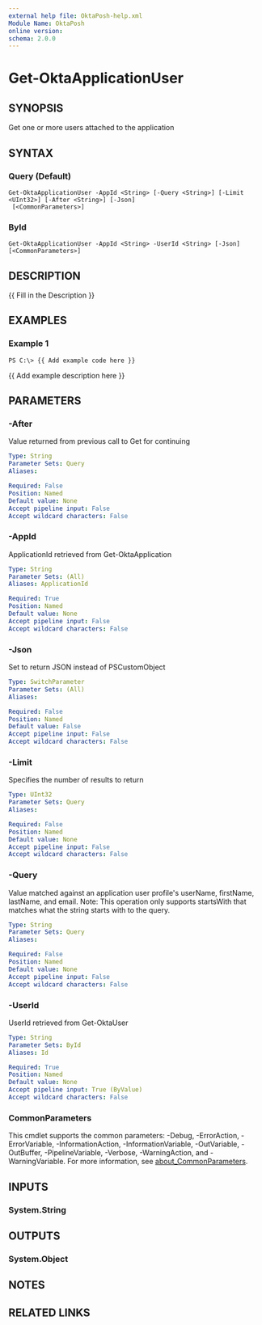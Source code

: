 ```yaml
---
external help file: OktaPosh-help.xml
Module Name: OktaPosh
online version:
schema: 2.0.0
---
```


# Get-OktaApplicationUser

## SYNOPSIS
Get one or more users attached to the application

## SYNTAX

### Query (Default)
```
Get-OktaApplicationUser -AppId <String> [-Query <String>] [-Limit <UInt32>] [-After <String>] [-Json]
 [<CommonParameters>]
```

### ById
```
Get-OktaApplicationUser -AppId <String> -UserId <String> [-Json] [<CommonParameters>]
```

## DESCRIPTION
{{ Fill in the Description }}

## EXAMPLES

### Example 1
```
PS C:\> {{ Add example code here }}
```

{{ Add example description here }}

## PARAMETERS

### -After
Value returned from previous call to Get for continuing

```yaml
Type: String
Parameter Sets: Query
Aliases:

Required: False
Position: Named
Default value: None
Accept pipeline input: False
Accept wildcard characters: False
```

### -AppId
ApplicationId retrieved from Get-OktaApplication

```yaml
Type: String
Parameter Sets: (All)
Aliases: ApplicationId

Required: True
Position: Named
Default value: None
Accept pipeline input: False
Accept wildcard characters: False
```

### -Json
Set to return JSON instead of PSCustomObject

```yaml
Type: SwitchParameter
Parameter Sets: (All)
Aliases:

Required: False
Position: Named
Default value: False
Accept pipeline input: False
Accept wildcard characters: False
```

### -Limit
Specifies the number of results to return

```yaml
Type: UInt32
Parameter Sets: Query
Aliases:

Required: False
Position: Named
Default value: None
Accept pipeline input: False
Accept wildcard characters: False
```

### -Query
Value matched against an application user profile's userName, firstName, lastName, and email.
Note: This operation only supports startsWith that matches what the string starts with to the query.

```yaml
Type: String
Parameter Sets: Query
Aliases:

Required: False
Position: Named
Default value: None
Accept pipeline input: False
Accept wildcard characters: False
```

### -UserId
UserId retrieved from Get-OktaUser

```yaml
Type: String
Parameter Sets: ById
Aliases: Id

Required: True
Position: Named
Default value: None
Accept pipeline input: True (ByValue)
Accept wildcard characters: False
```

### CommonParameters
This cmdlet supports the common parameters: -Debug, -ErrorAction, -ErrorVariable, -InformationAction, -InformationVariable, -OutVariable, -OutBuffer, -PipelineVariable, -Verbose, -WarningAction, and -WarningVariable. For more information, see [about_CommonParameters](http://go.microsoft.com/fwlink/?LinkID=113216).

## INPUTS

### System.String
## OUTPUTS

### System.Object
## NOTES

## RELATED LINKS
